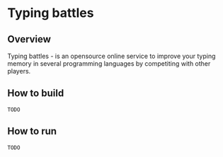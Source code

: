 # Typing battles
## Overview
Typing battles - is an opensource online service to improve your typing memory in several programming languages by competiting with other players.
## How to build
`TODO`
## How to run
`TODO`

